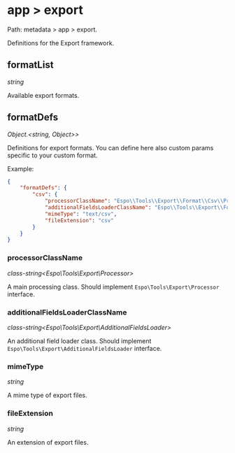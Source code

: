 # app > export

Path: metadata > app > export.

Definitions for the Export framework.

## formatList

*string*

Available export formats.

## formatDefs

*Object.<string, Object\>\>*

Definitions for export formats. You can define here also custom params specific to your custom format.

Example:

```json
{
    "formatDefs": {
        "csv": {
            "processorClassName": "Espo\\Tools\\Export\\Format\\Csv\\Processor",
            "additionalFieldsLoaderClassName": "Espo\\Tools\\Export\\Format\\Csv\\AdditionalFieldsLoader",
            "mimeType": "text/csv",
            "fileExtension": "csv"
        }
    }
}
```

### processorClassName

*class-string<Espo\Tools\Export\Processor\>*

A main processing class. Should implement `Espo\Tools\Export\Processor` interface.

### additionalFieldsLoaderClassName

*class-string<Espo\Tools\Export\AdditionalFieldsLoader\>*

An additional field loader class. Should implement `Espo\Tools\Export\AdditionalFieldsLoader` interface.

### mimeType

*string*

A mime type of export files.

### fileExtension

*string*

An extension of export files.
